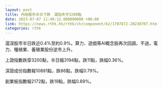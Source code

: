 ```yaml
---
layout: post
title: 內地股市半日下跌　滬指失守3200點
date: 2023-07-07 11:49:12.000000000 +08:00
link: https://news.rthk.hk/rthk/ch/component/k2/1707872-20230707.htm
categories: rthk
---
```


滬深股市半日跌近0.4%至約0.9%。算力、遊戲等AI概念股再次回調，不過，電力、種植業、養殖業股份逆市上升。

上證指數跌穿3200點，半日報3194點，跌11點，跌幅0.36%。

深證成份指數報10881點，跌86點，跌幅0.79%。

創業板指數報2172點，跌19點，跌幅0.89%。
